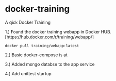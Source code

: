 # docker-training
A qick Docker Training

1.) Found the docker training webapp in Docker HUB.
[https://hub.docker.com/r/training/webapp/]

    docker pull training/webapp:latest

2.) Basic docker-compose is at <commit>

3.) Added mongo databse to the app service <commit>


4.) Add unittest startup <commit>



